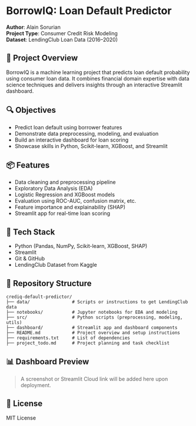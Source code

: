 # BorrowIQ: Loan Default Predictor

**Author**: Alain Sorurian  
**Project Type**: Consumer Credit Risk Modeling  
**Dataset**: LendingClub Loan Data (2016–2020)

## 🚀 Project Overview
BorrowIQ is a machine learning project that predicts loan default probability using consumer loan data. It combines financial domain expertise with data science techniques and delivers insights through an interactive Streamlit dashboard.

## 🔍 Objectives
- Predict loan default using borrower features
- Demonstrate data preprocessing, modeling, and evaluation
- Build an interactive dashboard for loan scoring
- Showcase skills in Python, Scikit-learn, XGBoost, and Streamlit

## 📦 Features
- Data cleaning and preprocessing pipeline
- Exploratory Data Analysis (EDA)
- Logistic Regression and XGBoost models
- Evaluation using ROC-AUC, confusion matrix, etc.
- Feature importance and explainability (SHAP)
- Streamlit app for real-time loan scoring

## 🧰 Tech Stack
- Python (Pandas, NumPy, Scikit-learn, XGBoost, SHAP)
- Streamlit
- Git & GitHub
- LendingClub Dataset from Kaggle

## 📁 Repository Structure
```
crediq-default-predictor/
├── data/                # Scripts or instructions to get LendingClub data
├── notebooks/           # Jupyter notebooks for EDA and modeling
├── src/                 # Python scripts (preprocessing, modeling, utils)
├── dashboard/           # Streamlit app and dashboard components
├── README.md            # Project overview and setup instructions
├── requirements.txt     # List of dependencies
├── project_todo.md      # Project planning and task checklist
```

## 📊 Dashboard Preview
> A screenshot or Streamlit Cloud link will be added here upon deployment.

## 📜 License
MIT License
